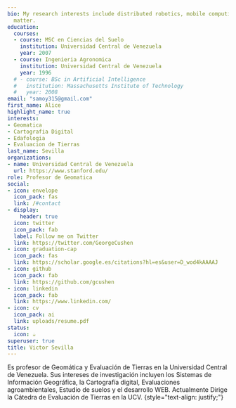 ```yaml
---
bio: My research interests include distributed robotics, mobile computing and programmable
  matter.
education:
  courses:
  - course: MSC en Ciencias del Suelo
    institution: Universidad Central de Venezuela
    year: 2007
  - course: Ingenieria Agronomica
    institution: Universidad Central de Venezuela
    year: 1996
  # - course: BSc in Artificial Intelligence
  #   institution: Massachusetts Institute of Technology
  #   year: 2008
email: "samoy315@gmail.com"
first_name: Alice
highlight_name: true
interests:
- Geomatica
- Cartografia Digital
- Edafologia
- Evaluacion de Tierras
last_name: Sevilla
organizations:
- name: Universidad Central de Venezuela
  url: https://www.stanford.edu/
role: Profesor de Geomatica
social:
- icon: envelope
  icon_pack: fas
  link: /#contact
- display:
    header: true
  icon: twitter
  icon_pack: fab
  label: Follow me on Twitter
  link: https://twitter.com/GeorgeCushen
- icon: graduation-cap
  icon_pack: fas
  link: https://scholar.google.es/citations?hl=es&user=D_wod4kAAAAJ
- icon: github
  icon_pack: fab
  link: https://github.com/gcushen
- icon: linkedin
  icon_pack: fab
  link: https://www.linkedin.com/
- icon: cv
  icon_pack: ai
  link: uploads/resume.pdf
status:
  icon: ☕️
superuser: true
title: Victor Sevilla
---
```


Es profesor de Geomática y Evaluación de Tierras en la Universidad Central de Venezuela. Sus intereses de investigación incluyen los Sistemas de Información Geográfica, la Cartografía digital, Evaluaciones agroambientales, Estudio de suelos y el desarrollo WEB. Actualmente Dirige la Cátedra de Evaluación de Tierras en la UCV.
{style="text-align: justify;"}
